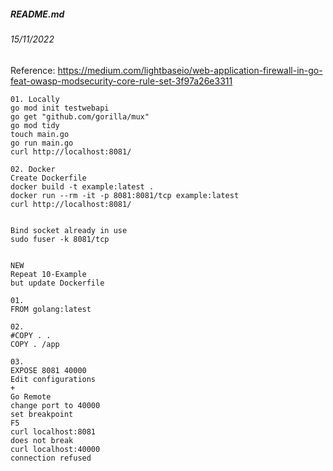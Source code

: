 ##### README.md
###### 15/11/2022

Reference: https://medium.com/lightbaseio/web-application-firewall-in-go-feat-owasp-modsecurity-core-rule-set-3f97a26e3311
```
01. Locally
go mod init testwebapi
go get "github.com/gorilla/mux"
go mod tidy
touch main.go
go run main.go
curl http://localhost:8081/
```
```
02. Docker
Create Dockerfile
docker build -t example:latest .
docker run --rm -it -p 8081:8081/tcp example:latest
curl http://localhost:8081/


Bind socket already in use
sudo fuser -k 8081/tcp


NEW
Repeat 10-Example
but update Dockerfile

01.
FROM golang:latest

02.
#COPY . .
COPY . /app

03.
EXPOSE 8081 40000
Edit configurations
+
Go Remote
change port to 40000
set breakpoint
F5
curl localhost:8081
does not break
curl localhost:40000
connection refused